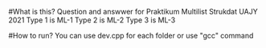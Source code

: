 #What is this?
Question and answwer for Praktikum Multilist Strukdat UAJY 2021
Type 1 is ML-1
Type 2 is ML-2
Type 3 is ML-3

#How to run?
You can use dev.cpp for each folder or use "gcc" command
